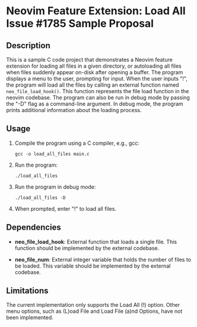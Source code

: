 # Neovim Feature Extension: Load All Issue #1785 Sample Proposal

## Description

This is a sample C code project that demonstrates a Neovim feature extension for loading all files in a given directory, or autoloading all files when files suddenly appear on-disk after opening a buffer. The program displays a menu to the user, prompting for input. When the user inputs "!", the program will load all the files by calling an external function named `neo_file_load_hook()`. This function represents the file load function in the neovim codebase. The program can also be run in debug mode by passing the "-D" flag as a command-line argument. In debug mode, the program prints additional information about the loading process.

## Usage

1. Compile the program using a C compiler, e.g., gcc:
    ```
    gcc -o load_all_files main.c
    ```

2. Run the program:
    ```
    ./load_all_files
    ```

3. Run the program in debug mode:
    ```
    ./load_all_files -D
    ```

4. When prompted, enter "!" to load all files.

## Dependencies

- **neo_file_load_hook**: External function that loads a single file. This function should be implemented by the external codebase.

- **neo_file_num**: External integer variable that holds the number of files to be loaded. This variable should be implemented by the external codebase.

## Limitations

The current implementation only supports the Load All (!) option. Other menu options, such as (L)oad File and Load File (a)nd Options, have not been implemented.
